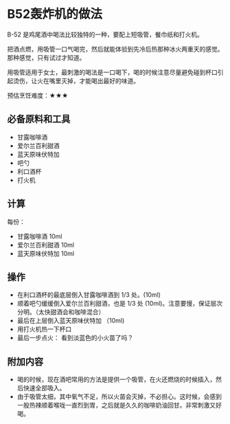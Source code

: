 
# B52轰炸机的做法

B-52 是鸡尾酒中喝法比较独特的一种，要配上短吸管，餐巾纸和打火机。

把酒点燃，用吸管一口气喝完，然后就能体验到先冷后热那种冰火两重天的感觉。那种感觉，只有试过才知道。

用吸管适用于女士，最刺激的喝法是一口喝下，喝的时候注意尽量避免碰到杯口引起烫伤，让火在嘴里灭掉，才能喝出最好的味道。

预估烹饪难度：★★★

## 必备原料和工具

- 甘露咖啡酒
- 爱尔兰百利甜酒
- 蓝天原味伏特加
- 吧勺
- 利口酒杯
- 打火机

## 计算

每份：

- 甘露咖啡酒 10ml
- 爱尔兰百利甜酒 10ml
- 蓝天原味伏特加 10ml

## 操作

- 在利口酒杯的最底层倒入甘露咖啡酒到 1/3 处。(10ml)
- 顺着吧勺缓缓倒入爱尔兰百利甜酒，也是 1/3 处 (10ml)。注意要慢，保证层次分明。（太快甜酒会和咖啡混合）
- 最后在上层倒入蓝天原味伏特加 （10ml)
- 用打火机热一下杯口
- 最后一步点火： 看到淡蓝色的小火苗了吗？

## 附加内容

- 喝的时候，现在酒吧常用的方法是提供一个吸管，在火还燃烧的时候插入，然后快速全部吸入。
- 由于吸管太细，其中氧气不足，所以火苗会灭掉，不必担心。这时候，会感到一股热辣顺着喉咙一直烈到胃，之后就是久久的咖啡奶油回甘。非常刺激又好喝。


